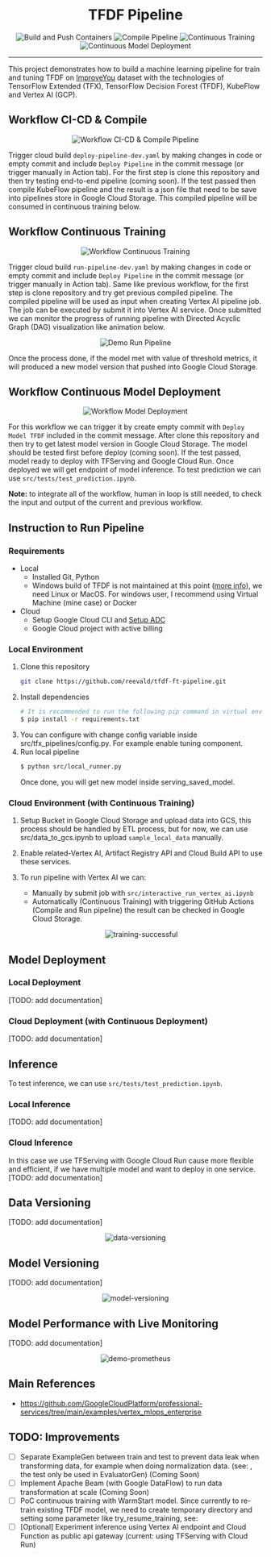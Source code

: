 <h1 align="center">TFDF Pipeline</h1>
<div align="center">

![Build and Push Containers](https://github.com/reevald/tfdf-ft-pipeline/actions/workflows/build-push-containers-dev.yaml/badge.svg)
![Compile Pipeline](https://github.com/reevald/tfdf-ft-pipeline/actions/workflows/deploy-pipeline-dev.yaml/badge.svg)
![Continuous Training](https://github.com/reevald/tfdf-ft-pipeline/actions/workflows/run-pipeline-dev.yaml/badge.svg)
![Continuous Model Deployment](https://github.com/reevald/tfdf-ft-pipeline/actions/workflows/deploy-model-dev.yaml/badge.svg)

</div>
<hr/>

This project demonstrates how to build a machine learning pipeline for train and tuning TFDF on [ImproveYou](https://github.com/reevald/improveyou) dataset with the technologies of TensorFlow Extended (TFX), TensorFlow Decision Forest (TFDF), KubeFlow and Vertex AI (GCP).

## Workflow CI-CD & Compile 

<p align="center">
  <img src="assets/ci-cd-compile-pipeline.jpg" alt="Workflow CI-CD & Compile Pipeline" />
</p>

Trigger cloud build `deploy-pipeline-dev.yaml` by making changes in code or empty commit and include `Deploy Pipeline` in the commit message (or trigger manually in Action tab). For the first step is clone this repository and then try testing end-to-end pipeline (coming soon). If the test passed then compile KubeFlow pipeline and the result is a json file that need to be save into pipelines store in Google Cloud Storage. This compiled pipeline will be consumed in continuous training below.

## Workflow Continuous Training

<p align="center">
  <img src="assets/continuous-training.jpg" alt="Workflow Continuous Training" />
</p>

Trigger cloud build `run-pipeline-dev.yaml` by making changes in code or empty commit and include `Deploy Pipeline` in the commit message (or trigger manually in Action tab). Same like previous workflow, for the first step is clone repository and try get previous compiled pipeline. The compiled pipeline will be used as input when creating Vertex AI pipeline job. The job can be executed by submit it into Vertex AI service. Once submitted we can monitor the progress of running pipeline with Directed Acyclic Graph (DAG) visualization like animation below.

<p align="center">
  <img src="assets/demo-run-pipeline.gif" alt="Demo Run Pipeline" />
</p>

Once the process done, if the model met with value of threshold metrics, it will produced a new model version that pushed into Google Cloud Storage.

## Workflow Continuous Model Deployment

<p align="center">
  <img src="assets/continuous-model-deployment.jpg" alt="Workflow Model Deployment" />
</p>

For this workflow we can trigger it by create empty commit with `Deploy Model TFDF` included in the commit message. After clone this repository and then try to get latest model version in Google Cloud Storage. The model should be tested first before deploy (coming soon). If the test passed, model ready to deploy with TFServing and Google Cloud Run. Once deployed we will get endpoint of model inference. To test prediction we can use `src/tests/test_prediction.ipynb`.

**Note:** to integrate all of the workflow, human in loop is still needed, to check the input and output of the current and previous workflow.

## Instruction to Run Pipeline

### Requirements
- Local
    - Installed Git, Python
    - Windows build of TFDF is not maintained at this point ([more info](https://www.tensorflow.org/decision_forests/installation#windows)), we need Linux or MacOS. For windows user, I recommend using Virtual Machine (mine case) or Docker
- Cloud
    - Setup Google Cloud CLI and [Setup ADC](https://cloud.google.com/docs/authentication/provide-credentials-adc)
    - Google Cloud project with active billing

### Local Environment
1. Clone this repository
    ```bash
    git clone https://github.com/reevald/tfdf-ft-pipeline.git
    ```
2. Install dependencies
    ```bash
    # It is recommended to run the following pip command in virtual environment
    $ pip install -r requirements.txt
    ```
3. You can configure with change config variable inside src/tfx_pipelines/config.py. For example enable tuning component.
4. Run local pipeline
    ```bash
    $ python src/local_runner.py
    ```
    Once done, you will get new model inside serving_saved_model.

### Cloud Environment (with Continuous Training)

1. Setup Bucket in Google Cloud Storage and upload data into GCS, this process should be handled by ETL process, but for now, we can use src/data_to_gcs.ipynb to
upload `sample_local_data` manually.
2. Enable related-Vertex AI, Artifact Registry API and Cloud Build API to use these services.
3. To run pipeline with Vertex AI we can:
    - Manually by submit job with `src/interactive_run_vertex_ai.ipynb`
    - Automatically (Continuous Training) with triggering GitHub Actions (Compile and Run pipeline) the result can be checked in Google Cloud Storage. 
  
    <p align="center">
      <img src="assets/success-training.png" alt="training-successful" />
    </p>

## Model Deployment

### Local Deployment
[TODO: add documentation]

### Cloud Deployment (with Continuous Deployment)
[TODO: add documentation]

## Inference
To test inference, we can use `src/tests/test_prediction.ipynb`.
### Local Inference
[TODO: add documentation]
### Cloud Inference

In this case we use TFServing with Google Cloud Run cause more flexible and efficient, if we have multiple model and want to deploy in one service.
[TODO: add documentation]

## Data Versioning
[TODO: add documentation]
<p align="center">
  <img src="assets/data-versioning.png" alt="data-versioning" />
</p>

## Model Versioning
[TODO: add documentation]
<p align="center">
  <img src="assets/model-versioning.png" alt="model-versioning" />
</p>


## Model Performance with Live Monitoring
[TODO: add documentation]
<p align="center">
  <img src="monitoring/demo.gif" alt="demo-prometheus" />
</p>

## Main References
- https://github.com/GoogleCloudPlatform/professional-services/tree/main/examples/vertex_mlops_enterprise

## TODO: Improvements
- [ ] Separate ExampleGen between train and test to prevent data leak when transforming data, for example when doing normalization data. (see: ,
the test only be used in EvaluatorGen) (Coming Soon)
- [ ] Implement Apache Beam (with Google DataFlow) to run data transformation at scale (Coming Soon)
- [ ] PoC continuous training with WarmStart model. Since currently to re-train existing TFDF model, we need to create temporary directory and setting some parameter like try_resume_training, see:
- [ ] [Optional] Experiment inference using Vertex AI endpoint and Cloud Function as public api gateway (current: using TFServing with Cloud Run)
